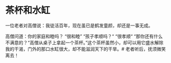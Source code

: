 # 茶杯和水缸

一位老者对高僧说：我徒活百年，现在虽已是鹤发童颜，却还是一事无成。

高僧问道：你的家庭和睦吗？
  “很和睦”
  “孩子孝顺吗？“
  “很孝顺“
  “那你还有什么不满意的？“高僧从桌子上拿起一个茶杯。”这个茶杯虽然小，却可以用它盛水解除我的干渴，门外的那口水缸很大，却不能滋润天下的干旱。# 老者听后，抚须微笑离去！
  